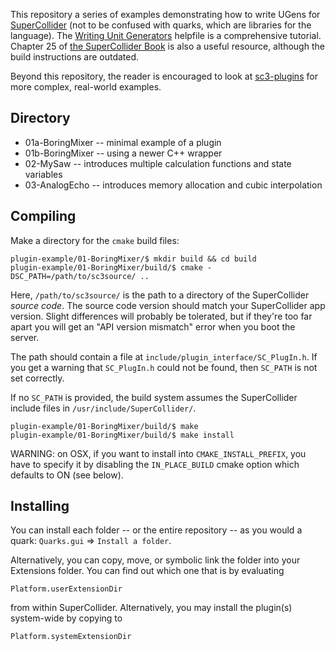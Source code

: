 This repository a series of examples demonstrating how to write UGens for [SuperCollider](https://github.com/supercollider/supercollider) (not to be confused with quarks, which are libraries for the language). The [Writing Unit Generators](http://doc.sccode.org/Guides/WritingUGens.html) helpfile is a comprehensive tutorial. Chapter 25 of [the SuperCollider Book](http://www.supercolliderbook.net/) is also a useful resource, although the build instructions are outdated.

Beyond this repository, the reader is encouraged to look at [sc3-plugins](https://github.com/supercollider/sc3-plugins) for more complex, real-world examples.

## Directory

- 01a-BoringMixer -- minimal example of a plugin
- 01b-BoringMixer -- using a newer C++ wrapper
- 02-MySaw -- introduces multiple calculation functions and state variables
- 03-AnalogEcho -- introduces memory allocation and cubic interpolation

## Compiling

Make a directory for the `cmake` build files:

```shell
plugin-example/01-BoringMixer/$ mkdir build && cd build
plugin-example/01-BoringMixer/build/$ cmake -DSC_PATH=/path/to/sc3source/ ..
```

Here, `/path/to/sc3source/` is the path to a directory of the SuperCollider *source code*. The source code version should match your SuperCollider app version. Slight differences will probably be tolerated, but if they're too far apart you will get an "API version mismatch" error when you boot the server.

The path should contain a file at `include/plugin_interface/SC_PlugIn.h`. If you get a warning that `SC_PlugIn.h` could not be found, then `SC_PATH` is not set correctly.

If no `SC_PATH` is provided, the build system assumes the SuperCollider include files in `/usr/include/SuperCollider/`.

```shell
plugin-example/01-BoringMixer/build/$ make
plugin-example/01-BoringMixer/build/$ make install
```

WARNING: on OSX, if you want to install into `CMAKE_INSTALL_PREFIX`, you have to specify it by disabling the `IN_PLACE_BUILD` cmake option which defaults to ON (see below).

## Installing

You can install each folder -- or the entire repository -- as you would a quark: `Quarks.gui` => `Install a folder`.

Alternatively, you can copy, move, or symbolic link the folder into your Extensions folder. You can find out which one that is by evaluating

```
Platform.userExtensionDir
```

from within SuperCollider. Alternatively, you may install the plugin(s) system-wide by copying to

```
Platform.systemExtensionDir
```
